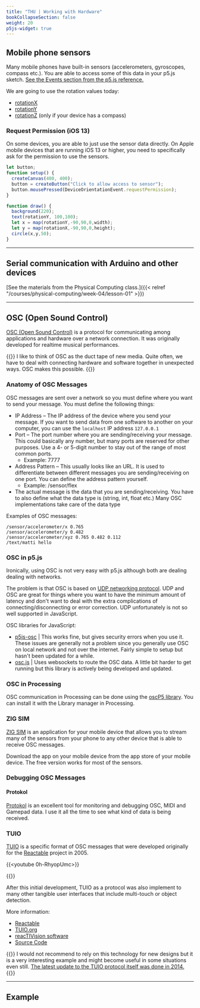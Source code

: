 ```yaml
---
title: "THU | Working with Hardware"
bookCollapseSection: false
weight: 20
p5js-widget: true
---
```


## Mobile phone sensors

Many mobile phones have built-in sensors (accelerometers, gyroscopes, compass etc.). You are able to access some of this data in your p5.js sketch. [See the Events section from the p5.js reference.](https://p5js.org/reference/#group-Events)

We are going to use the rotation values today:

- [rotationX](https://p5js.org/reference/#/p5/rotationX)
- [rotationY](https://p5js.org/reference/#/p5/rotationY)
- [rotationZ](https://p5js.org/reference/#/p5/rotationZ) (only if your device has a compass)

### Request Permission (iOS 13)

On some devices, you are able to just use the sensor data directly. On Apple mobile devices that are running iOS 13 or higher, you need to specifically ask for the permission to use the sensors.

```js
let button;
function setup() {
  createCanvas(400, 400);
  button = createButton("Click to allow access to sensor");
  button.mousePressed(DeviceOrientationEvent.requestPermission);
}

function draw() {
  background(220);
  text(rotationY, 100,100);
  let x = map(rotationY,-90,90,0,width);
  let y = map(rotationX,-90,90,0,height);
  circle(x,y,50);
}
```

---

## Serial communication with Arduino and other devices

[See the materials from the Physical Computing class.]({{< relref "/courses/physical-computing/week-04/lesson-01" >}})

---

## OSC (Open Sound Control)

[OSC (Open Sound Control)](https://ccrma.stanford.edu/groups/osc/index.html) is a protocol for communicating among applications and hardware over a network connection. It was originally developed for realtime musical performances.

{{<hint info>}}
I like to think of OSC as the duct tape of new media. Quite often, we have to deal with connecting hardware and software together in unexpected ways. OSC makes this possible.
{{</hint>}}

### Anatomy of OSC Messages

OSC messages are sent over a network so you must define where you want to send your message. You must define the following things:

- IP Address – The IP address of the device where you send your message. If you want to send data from one software to another on your computer, you can use the `localhost` IP address `127.0.0.1`
- Port – The port number where you are sending/receiving your message. This could basically any number, but many ports are reserved for other purposes. Use a 4- or 5-digit number to stay out of the range of most common ports.
  - Example: 7777
- Address Pattern – This usually looks like an URL. It is used to differentiate between different messages you are sending/receiving on one port. You can define the address pattern yourself.
  - Example: /sensor/flex
- The actual message is the data that you are sending/receiving. You have to also define what the data type is (string, int, float etc.) Many OSC implementations take care of the data type

Examples of OSC messages:

```
/sensor/accelerometer/x 0.765
/sensor/accelerometer/y 0.482
/sensor/accelerometer/xyz 0.765 0.482 0.112
/text/matti hello
```

### OSC in p5.js

Ironically, using OSC is not very easy with p5.js although both are dealing dealing with networks.

The problem is that OSC is based on [UDP networking protocol](https://en.wikipedia.org/wiki/User_Datagram_Protocol). UDP and OSC are great for things where you want to have the minimum amount of latency and don't want to deal with the extra complications of connecting/disconnecting or error correction. UDP unfortunately is not so well supported in JavaScript.

OSC libraries for JavaScript:

- [p5js-osc](https://github.com/genekogan/p5js-osc) | This works fine, but gives security errors when you use it. These issues are generally not a problem since you generally use OSC on local network and not over the internet. Fairly simple to setup but hasn't been updated for a while.
- [osc.js](https://github.com/adzialocha/osc-js) | Uses websockets to route the OSC data. A little bit harder to get running but this library is actively being developed and updated.

### OSC in Processing

OSC communication in Processing can be done using the [oscP5 library](https://sojamo.de/libraries/oscP5/). You can install it with the Library manager in Processing.

### ZIG SIM

[ZIG SIM](https://zig-project.com/) is an application for your mobile device that allows you to stream many of the sensors from your phone to any other device that is able to receive OSC messages.

Download the app on your mobile device from the app store of your mobile device. The free version works for most of the sensors.

### Debugging OSC Messages

#### Protokol

[Protokol](https://hexler.net/protokol) is an excellent tool for monitoring and debugging OSC, MIDI and Gamepad data. I use it all the time to see what kind of data is being received.

### TUIO

[TUIO](https://www.tuio.org/) is a specific format of OSC messages that were developed originally for the [Reactable](http://reactable.com/) project in 2005.

{{<youtube 0h-RhyopUmc>}}

{{<youtube I9AeUISg-Og>}}

After this initial development, TUIO as a protocol was also implement to many other tangible user interfaces that include multi-touch or object detection.

More information:

- [Reactable](http://reactable.com/)
- [TUIO.org](https://www.tuio.org/)
- [reacTIVision software](https://reactivision.sourceforge.net/)
- [Source Code](https://github.com/mkalten)

{{<hint info>}}
I would not recommend to rely on this technology for new designs but it is a very interesting example and might become useful in some situations even still. [The latest update to the TUIO protocol itself was done in 2014.](http://www.tuio.org/?tuio20)
{{</hint>}}

---

## Example